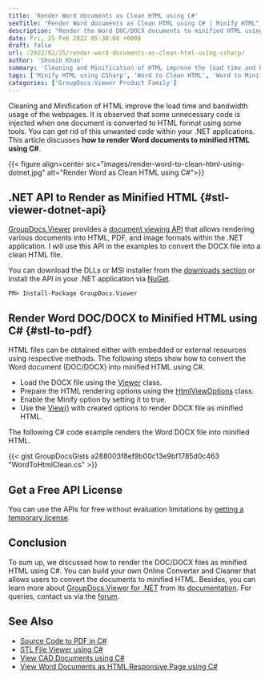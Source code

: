 ```yaml
---
title: 'Render Word documents as Clean HTML using C#'
seoTitle: "Render Word documents as Clean HTML using C# | Minify HTML"
description: "Render the Word DOC/DOCX documents to minified HTML using C#. Convert the Word files with embedded or external resources within the .NET application."
date: Fri, 25 Feb 2022 05:38:00 +0000
draft: false
url: /2022/02/25/render-word-documents-as-clean-html-using-csharp/
author: 'Shoaib Khan'
summary: 'Cleaning and Minification of HTML improve the load time and bandwidth usage of the webpages. It is observed that some unnecessary code is injected when one document is converted to HTML format using some tools. You can get rid of this unwanted code within your .NET applications. This article discusses **how to render Word documents to minified HTML using C#**.'
tags: ['Minify HTML using CSharp', 'Word to Clean HTML', 'Word to Minified HTML']
categories: ['GroupDocs.Viewer Product Family']
---
```


Cleaning and Minification of HTML improve the load time and bandwidth usage of the webpages. It is observed that some unnecessary code is injected when one document is converted to HTML format using some tools. You can get rid of this unwanted code within your .NET applications. This article discusses **how to render Word documents to minified HTML using C#**.



{{< figure align=center src="images/render-word-to-clean-html-using-dotnet.jpg" alt="Render Word as Clean HTML using C#">}}


## .NET API to Render as Minified HTML {#stl-viewer-dotnet-api}

[GroupDocs.Viewer](https://products.groupdocs.com/viewer/) provides a [document viewing API](https://products.groupdocs.com/viewer/net/) that allows rendering various documents into HTML, PDF, and image formats within the .NET application. I will use this API in the examples to convert the DOCX file into a clean HTML file.

You can download the DLLs or MSI installer from the [downloads section](https://downloads.groupdocs.com/viewer/net) or install the API in your .NET application via [NuGet](https://www.nuget.org/packages/groupdocs.viewer).

```
PM> Install-Package GroupDocs.Viewer
```

## Render Word DOC/DOCX to Minified HTML using C# {#stl-to-pdf}

HTML files can be obtained either with embedded or external resources using respective methods. The following steps show how to convert the Word document (DOC/DOCX) into minified HTML using C#.

*   Load the DOCX file using the [Viewer](https://apireference.groupdocs.com/viewer/net/groupdocs.viewer/viewer) class.
*   Prepare the HTML rendering options using the [HtmlViewOptions](https://apireference.groupdocs.com/viewer/net/groupdocs.viewer.options/htmlviewoptions) class.
*   Enable the Minify option by setting it to true.
*   Use the [View()](https://apireference.groupdocs.com/viewer/net/groupdocs.viewer/viewer/methods/view) with created options to render DOCX file as minified HTML.

The following C# code example renders the Word DOCX file into minified HTML.

{{< gist GroupDocsGists a288003f8ef9b00c13e9bf1785d0c463 "WordToHtmlClean.cs" >}}

## Get a Free API License

You can use the APIs for free without evaluation limitations by [getting a temporary license](https://purchase.groupdocs.com/temporary-license).

## Conclusion

To sum up, we discussed how to render the DOC/DOCX files as minified HTML using C#. You can build your own Online Converter and Cleaner that allows users to convert the documents to minified HTML. Besides, you can learn more about [GroupDocs.Viewer for .NET](https://products.groupdocs.com/viewer/net/) from its [documentation](https://docs.groupdocs.com/viewer/). For queries, contact us via the [forum](https://forum.groupdocs.com/).

## See Also

*   [Source Code to PDF in C#](https://blog.groupdocs.com/2021/12/03/convert-source-code-to-pdf-in-csharp/)
*   [STL File Viewer using C#](https://blog.groupdocs.com/2021/12/28/stl-file-viewer-using-csharp/)
*   [View CAD Documents using C#](https://blog.groupdocs.com/2021/04/27/view-cad-documents-using-csharp/)
*   [View Word Documents as HTML Responsive Page using C#](https://blog.groupdocs.com/2021/08/28/view-word-documents-as-html-responsive-page-using-csharp/)




